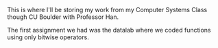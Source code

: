 This is where I'll be storing my work from my Computer Systems Class though CU Boulder with Professor Han.

The first assignment we had was the datalab where we coded functions using only bitwise operators.
